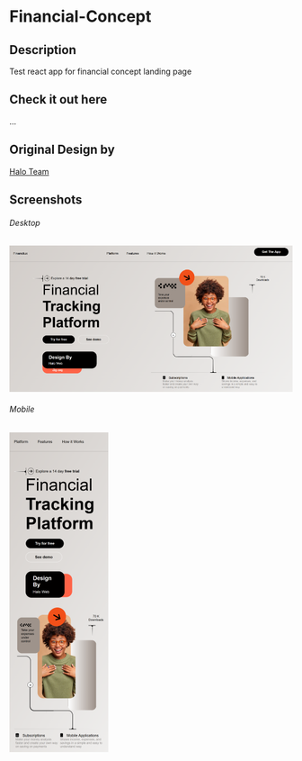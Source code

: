 # Financial-Concept

## Description

Test react app for financial concept landing page

## Check it out here

...

## Original Design by

[Halo Team](https://dribbble.com/shots/20003928-Financilux-Web-Site-Design-Landing-Page-Home-Page-UI)

## Screenshots
###### Desktop
![Screenshot](Screenshots/small_1.png)

###### Mobile
![Screenshot](Screenshots/small_2.png)
